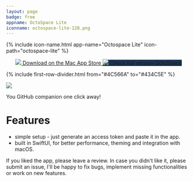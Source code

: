 ```yaml
---
layout: page
badge: free
appname: OctoSpace Lite
iconname: octospace-lite-128.png
---
```


<div class="row first-row" markdown="0">

{% include icon-name.html app-name="Octospace Lite" icon-path="octospace-lite" %}

<p align="center">
  <a class="appstore-badge" href="https://apps.apple.com/ca/app/octospace-lite/id6476446051?mt=12?mt=12&amp;itsct=apps_box_badge&amp;itscg=30200">
    <img class="appstore-badge__icon" src="{{ site.url | append: site.baseurl}}/assets/img/badges/apple.svg">
    <span class="appstore-badge__text">Download on the</span>
    <span class="appstore-badge__storename">Mac App Store</span>
  </a>

  <a class="appstore-badge internal-link" style="background-color:#1d3557" href="#octospace">
    <img class="appstore-badge__icon" src="{{ site.url | append: site.baseurl}}/assets/img/main-logo/menubar-apps-logo.png">
    <span class="appstore-badge__text">Check full version</span>
    <span class="appstore-badge__storename">OctoSpace</span>
  </a>
</p>
</div>

{% include first-row-divider.html from="#4C566A" to="#434C5E" %}

<div class="row second-row">
  <div class="col m8 offset-m2">
  <img class="rounded-corners" src="{{ site.url | append: site.baseurl}}/assets/img/screenshots/octospace-lite/octospace-lite-1.png">
  
You GitHub companion one click away!    

# Features

  - simple setup - just generate an access token and paste it in the app.
  - built in SwiftUI, for better performance, theming and integration with macOS.

If you liked the app, please leave a review. In case you didn't like it, please submit an issue, I'll be happy to fix bugs, implement missing functionalities or work on new features. 
</div>
</div>
